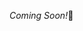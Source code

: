 
*Coming Soon!*🥰

<!-- ---

# Kindly Read the Notes Before Proceeding with the Example Programs for Better Understanding

## Useful Links:

- [CR4 Notes](https://github.com/DipsanaRoy/c-error-handling/blob/main/CR004_Directory/CR4_NOTES.md)

*Happy Learning!*

--- -->
